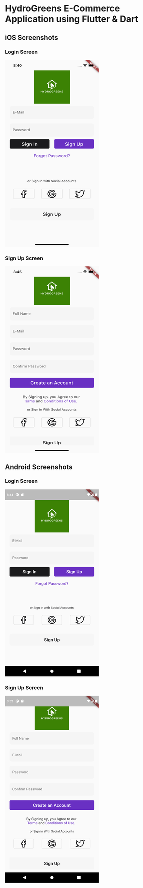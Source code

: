 # HydroGreens E-Commerce Application using Flutter & Dart

## iOS Screenshots
### Login Screen
<img src="ScreenShots/iOS/Login_Screen.png" width="300" height="600">

### Sign Up Screen
<img src="ScreenShots/iOS/Sign_Up_Screen.png" width="300" height="600">

## Android Screenshots

### Login Screen
<img src="ScreenShots/Android/Login_Screen.png" width="300" height="600">

### Sign Up Screen
<img src="ScreenShots/Android/Sign_Up_Screen.png" width="300" height="600">
